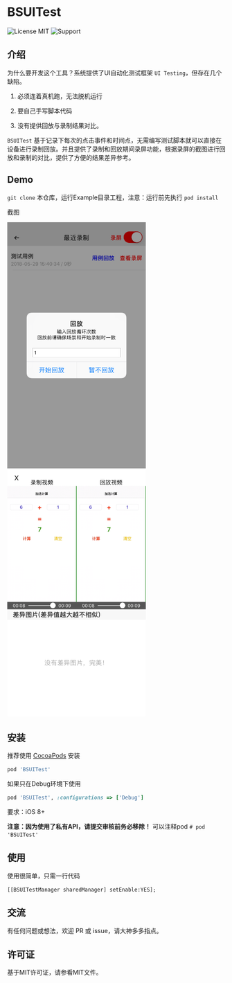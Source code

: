 # BSUITest

![License MIT](https://img.shields.io/badge/license-MIT-green.svg?style=flat)
![Support](https://img.shields.io/badge/support-iOS%208%2B%20-blue.svg?style=flat)

## 介绍

为什么要开发这个工具？系统提供了UI自动化测试框架 `UI Testing`，但存在几个缺陷。

1. 必须连着真机跑，无法脱机运行

2. 要自己手写脚本代码

3. 没有提供回放与录制结果对比。

`BSUITest` 基于记录下每次的点击事件和时间点，无需编写测试脚本就可以直接在设备进行录制回放。并且提供了录制和回放期间录屏功能，根据录屏的截图进行回放和录制的对比，提供了方便的结果差异参考。

## Demo

`git clone` 本仓库，运行Example目录工程，注意：运行前先执行 `pod install`

截图

<img src="https://raw.githubusercontent.com/vviicc/BSUITest/master/Screenshot/s1.PNG" width="320"> <img src="https://raw.githubusercontent.com/vviicc/BSUITest/master/Screenshot/s2.PNG" width="320">

## 安装

推荐使用 [CocoaPods](https://cocoapods.org) 安装
```ruby
pod 'BSUITest'
```

如果只在Debug环境下使用
```ruby
pod 'BSUITest', :configurations => ['Debug']
```

要求：iOS 8+

**注意：因为使用了私有API，请提交审核前务必移除！** 可以注释pod `# pod 'BSUITest'`

## 使用

使用很简单，只需一行代码
```Objc
[[BSUITestManager sharedManager] setEnable:YES];
```

## 交流
有任何问题或想法，欢迎 PR 或 issue，请大神多多指点。


## 许可证

基于MIT许可证，请参看MIT文件。
